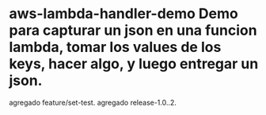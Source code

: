 # aws-lambda-handler-demo Demo para capturar un json en una funcion lambda, tomar los values de los keys, hacer algo, y luego entregar un json.
agregado feature/set-test.
agregado release-1.0..2.